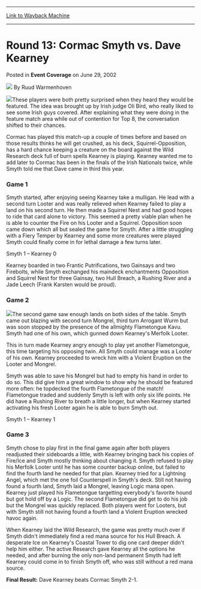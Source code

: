 
---
[Link to Wayback Machine](https://web.archive.org/web/20171030041225/https://magic.wizards.com/en/articles/archive/event-coverage/round-13-cormac-smyth-vs-dave-kearney-2002-06-29)

[_metadata_:author]:- "Ruud Warmenhoven"
[_metadata_:description]:- "These players were both pretty surprised when they heard they would be featured. The idea was brought up by Irish judge Oli Bird, who really liked to see some Irish guys covered. After explaining what they were doing in the feature match area while out of contention for Top 8, the conversation shifted to their chances."
[_metadata_:generator]:- "Drupal 7 (http://drupal.org)"
[_metadata_:node]:- "769041"
[_metadata_:publish_date]:- "2002-06-29"
[_metadata_:source]:- "div-main-content"
[_metadata_:title]:- "Round 13: Cormac Smyth vs. Dave Kearney"
[_metadata_:wayback_capture_timestamp]:- "2017-10-30 04:12:25"
[_metadata_:wayback_raw_url]:- "https://web.archive.org/web/20171030041225id_/https://magic.wizards.com/en/articles/archive/event-coverage/round-13-cormac-smyth-vs-dave-kearney-2002-06-29"
[_metadata_:wayback_url]:- "https://magic.wizards.com/en/articles/archive/event-coverage/round-13-cormac-smyth-vs-dave-kearney-2002-06-29"
---


Round 13: Cormac Smyth vs. Dave Kearney
=======================================



 Posted in **Event Coverage**
 on June 29, 2002 






![](https://media.magic.wizards.com/styles/auth_small/public/generic-avatar-150_578.png)
By Ruud Warmenhoven











![](https://media.magic.wizards.com/image_legacy_migration/sideboard/images/euro02/a845.jpg)These players were both pretty surprised when they heard they would be featured. The idea was brought up by Irish judge Oli Bird, who really liked to see some Irish guys covered. After explaining what they were doing in the feature match area while out of contention for Top 8, the conversation shifted to their chances. 

Cormac has played this match-up a couple of times before and based on those results thinks he will get crushed, as his deck, Squirrel-Opposition, has a hard chance keeping a creature on the board against the Wild Research deck full of burn spells Kearney is playing. Kearney wanted me to add later to Cormac has been in the finals of the Irish Nationals twice, while Smyth told me that Dave came in third this year.

### Game 1

Smyth started, after enjoying seeing Kearney take a mulligan. He lead with a second turn Looter and was really relieved when Kearney failed to play a land on his second turn. He then made a Squirrel Nest and had good hopes to ride that card alone to victory. This seemed a pretty viable plan when he is able to counter the Fire on his Looter and a Squirrel. Opposition soon came down which all but sealed the game for Smyth. After a little struggling with a Fiery Temper by Kearney and some more creatures were played Smyth could finally come in for lethal damage a few turns later.

Smyth 1 – Kearney 0

Kearney boarded in two Frantic Putrifications, two Gainsays and two Firebolts, while Smyth exchanged his maindeck enchantments Opposition and Squirrel Nest for three Gainsay, two Hull Breach, a Rushing River and a Jade Leech (Frank Karsten would be proud).

### Game 2

![](https://media.magic.wizards.com/image_legacy_migration/sideboard/images/euro02/a844.jpg)The second game saw enough lands on both sides of the table. Smyth came out blazing with second turn Mongrel, third turn Arrogant Wurm but was soon stopped by the presence of the allmighty Flametongue Kavu. Smyth had one of his own, which gunned down Kearney's Merfolk Looter. 

This in turn made Kearney angry enough to play yet another Flametongue, this time targeting his opposing twin. All Smyth could manage was a Looter of his own. Kearney proceeded to wreck him with a Violent Eruption on the Looter and Mongrel. 

Smyth was able to save his Mongrel but had to empty his hand in order to do so. This did give him a great window to show why he should be featured more often: he topdecked the fourth Flametongue of the match! Flametongue traded and suddenly Smyth is left with only six life points. He did have a Rushing River to breath a little longer, but when Kearney started activating his fresh Looter again he is able to burn Smyth out.

Smyth 1 – Kearney 1

### Game 3

Smyth chose to play first in the final game again after both players readjusted their sideboards a little, with Kearney bringing back his copies of Fire/Ice and Smyth mostly thinking about changing it. Smyth refused to play his Merfolk Looter until he has some counter backup online, but failed to find the fourth land he needed for that plan. Kearney tried for a Lightning Angel, which met the one foil Counterspell in Smyth's deck. Still not having found a fourth land, Smyth laid a Mongrel, leaving Logic mana open. Kearney just played his Flametongue targetting everybody's favorite hound but got hold off by a Logic. The second Flametongue did get to do his job but the Mongrel was quickly replaced. Both players went for Looters, but with Smyth still not having found a fourth land a Violent Eruption wrecked havoc again. 

When Kearney laid the Wild Research, the game was pretty much over if Smyth didn't immediately find a red mana source for his Hull Breach. A desperate Ice on Kearney's Coastal Tower to dig one card deeper didn't help him either. The active Research gave Kearney all the options he needed, and after burning the only non-land permanent Smyth had left Kearney could come in to finish Smyth off, who was still without a red mana source.

**Final Result:** Dave Kearney beats Cormac Smyth 2-1.







